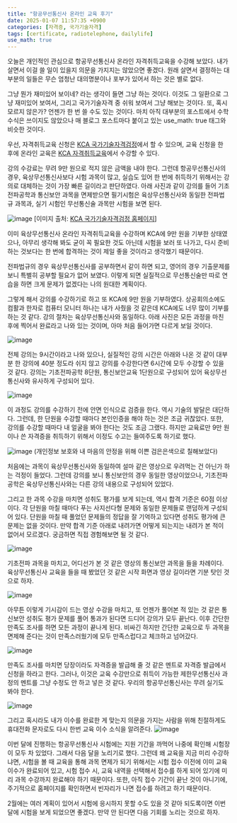 ```yaml
---
title: "항공무선통신사 온라인 교육 후기"
date: 2025-01-07 11:57:35 +0900
categories: [자격증, 국가기술자격]
tags: [certificate, radiotelephone, dailylife]
use_math: true
---
```


오늘은 개인적인 관심으로 항공무선통신사 온라인 자격취득교육을 수강해 보았다. 내가 살면서 이걸 쓸 일이 있을지 의문을 가지지는 않았으면 좋겠다. 원래 살면서 결정하는 대부분의 일들은 무슨 엄청난 대의명분이나 포부가 있어서 하는 것은 별로 없다. 

그냥 뭔가 재미있어 보이네? 라는 생각이 들면 그냥 하는 것이다. 이것도 그 일환으로 그냥 재미있어 보여서, 그리고 국가기술자격 중 쉬워 보여서 그냥 해보는 것이다. 또, 혹시 모르지 않은가? 언젠가 한 번 쓸 수도 있는 것이다. 마치 아직 대부분의 포스트에서 수학 수식은 쓰이지도 않았으나 매 블로그 포스트마다 붙이고 있는 use_math: true 태그와 비슷한 것이다.

우선, 자격취득교육 신청은 [KCA 국가기술자격검정](https://www.cq.or.kr/main.do)에서 할 수 있으며, 교육 신청을 한 후에 온라인 교육은 [KCA 자격취득교육](https://cqedu.kca.kr/)에서 수강할 수 있다.

강의 수강료는 무려 9만 원으로 적지 않은 금액을 내야 한다. 그런데 항공무선통신사의 경우, 육상무선통신사보다 시험 과목이 많고, 실습도 있어 한 번에 취득하기 위해서는 강의로 대체하는 것이 가장 빠른 길이라고 판단하였다. 아래 사진과 같이 강의를 들어 기초전파공학과 통신보안 과목을 면제받으면 필기시험은 육상무선통신사와 동일한 전파법규 과목과, 실기 시험인 무선통신술 과목만 시험을 보면 된다.

![image](https://www.dropbox.com/scl/fi/2t845ou8yq8jpeq635e0i/2501070002-1.jpg?rlkey=y5lzkx09sx9vbf0qkhbmns9jz&st=mx1otkib&raw=1)
[이미지 출처: [KCA 국가기술자격검정 홈페이지](https://www.cq.or.kr/qh_acegm01_001.do)]

이미 육상무선통신사 온라인 자격취득교육을 수강하며 KCA에 9만 원을 기부한 상태였으나, 아무리 생각해 봐도 굳이 꼭 필요한 것도 아닌데 시험을 보러 또 나가고, 다시 준비하는 것보다는 한 번에 합격하는 것이 제일 좋을 것이라고 생각했기 때문이다.

전파법규의 경우 육상무선통신사를 공부하면서 같이 하면 되고, 영어의 경우 기출문제를 보니 특별히 공부할 필요가 없어 보였다. 이렇게 되면 실질적으로 무선통신술만 따로 연습을 하면 크게 문제가 없겠다는 나의 원대한 계획이다.

그렇게 해서 강의를 수강하기로 하고 또 KCA에 9만 원을 기부하였다. 상공회의소에도 컴활과 한자로 컴퓨터 모니터 하나는 내가 사줬을 것 같은데 KCA에도 너무 많이 기부를 하는 것 같다. 강의 절차는 육상무선통신사와 동일하다. 아래 사진은 모든 과정을 마친 후에 찍어서 완료라고 나와 있는 것이며, 아마 처음 들어가면 다르게 보일 것이다.

![image](https://www.dropbox.com/scl/fi/hbbnhmqh06ha8nl9syym7/2501070002-8.jpg?rlkey=lq803i4kd2aehri54kbhz1fzv&st=fvxsqfxa&raw=1)

전체 강의는 9시간이라고 나와 있으나, 실질적인 강의 시간은 아래와 나온 것 같이 대부분 한 강의에 40분 정도라 쉬지 않고 강의를 수강한다면 6시간에 모두 수강할 수 있을 것 같다. 강의는 기초전파공학 8단원, 통신보안교육 1단원으로 구성되어 있어 육상무선통신사와 유사하게 구성되어 있다.

![image](https://www.dropbox.com/scl/fi/uztzaz70o6r57ayhg3bvj/2501070002-7.jpg?rlkey=240d9851xvaj5jdlbisrjgim6&st=li1e999q&raw=1)

이 과정도 강의를 수강하기 전에 안면 인식으로 검증을 한다. 역시 기술의 발달은 대단하다. 그런데, 한 단원을 수강할 때마다 본인인증을 해야 하는 것은 조금 귀찮았다. 또한, 강의를 수강할 때마다 내 얼굴을 봐야 한다는 것도 조금 그랬다. 하지만 교육료만 9만 원이나 쓴 자격증을 취득하기 위해서 이정도 수고는 들여주도록 하기로 했다.

![image](https://www.dropbox.com/scl/fi/6iwyg25bi4y0ygjlxoz46/2501070002-3.jpg?rlkey=7xx5yhvk8413j0uetcye6ncjd&st=5axv4eyk&raw=1)
(개인정보 보호와 내 마음의 안정을 위해 이쁜 검은은색으로 칠해보았다)

처음에는 과목이 육상무선통신사와 동일하여 설마 같은 영상으로 우려먹는 건 아닌가 하는 걱정이 들었다. 그런데 강의를 보니 통신보안의 경우 동일한 영상이었으나, 기초전파공학은 육상무선통신사와는 다른 강의 내용으로 구성되어 있었다.


그리고 한 과목 수강을 마치면 성취도 평가를 보게 되는데, 역시 합격 기준은 60점 이상이다. 각 단원을 마칠 때마다 푸는 사지선다형 문제와 동일한 문제들로 랜덤하게 구성되어 있다. 단원을 마칠 때 풀었던 문제들의 정답을 잘 기억하고 있다면 성취도 평가에 큰 문제는 없을 것이다. 만약 합격 기준 아래로 내려가면 어떻게 되는지는 내려가 본 적이 없어서 모르겠다. 궁금하면 직접 경험해보면 될 것 같다.

![image](https://www.dropbox.com/scl/fi/ryn6pzvjurhmzi2ctxy55/2501070002-2.jpg?rlkey=7rob73vgi07h960e7t4fs5z4c&st=a6o1m004&raw=1)

기초전파 과목을 마치고, 어디선가 본 것 같은 영상의 통신보안 과목을 들을 차례이다. 육상무선통신사 교육을 들을 때 봤었던 것 같은 시작 화면과 영상 길이라면 기분 탓인 것으로 하자.

![image](https://www.dropbox.com/scl/fi/akhkm45d1rdmp6zjklmec/2501070002-4.jpg?rlkey=6hjvvfnsdkihex7ae1wi3bn5j&st=2vvzjexr&raw=1)

아무튼 이렇게 기시감이 드는 영상 수강을 마치고, 또 언젠가 풀어본 적 있는 것 같은 통신보안 성취도 평가 문제를 풀어 통과가 된다면 드디어 강의가 모두 끝난다. 이후 간단한 만족도 조사를 하면 모든 과정이 끝나게 된다. 비싸긴 하지만 간단한 교육으로 두 과목을 면제해 준다는 것이 만족스러웠기에 모두 만족스럽다고 체크하고 넘어갔다.

![image](https://www.dropbox.com/scl/fi/xg7nwoescskngpbkdjy85/2501070002-5.jpg?rlkey=m7z7sodk8txjpbrresjdjdvka&st=nx99cny3&raw=1)

만족도 조사를 마치면 당장이라도 자격증을 발급해 줄 것 같은 멘트로 자격증 발급에서 신청을 하라고 한다. 그러나, 이것은 교육 수강만으로 취득이 가능한 제한무선통신사 과정의 멘트를 그냥 수정도 안 하고 넣은 것 같다. 우리의 항공무선통신사는 무려 실기도 봐야 한다.

![image](https://www.dropbox.com/scl/fi/56wdgl5i3ztvnd6l40b7o/2501070002-6.jpg?rlkey=h5obw4ngrgr31k3mirdruq3i8&st=51n2kzbb&raw=1)

그리고 혹시라도 내가 이수를 완료한 게 맞는지 의문을 가지는 사람을 위해 친절하게도 휴대전화 문자로도 다시 한번 교육 이수 소식을 알려준다.
![image](https://www.dropbox.com/scl/fi/aq82hlphy8xhkmgog9f8s/2501070002-9.jpg?rlkey=z45d9evrphh6l2gkix52p5br2&st=v6wym8xl&raw=1)

이번 달에 진행하는 항공무선통신사 시험에는 지원 기간을 까먹어 나중에 확인해 시험장이 모두 차 있었다. 그래서 다음 달을 노리기로 했다. 그런데 왜 교육을 지금 미리 수강하냐면, 시험을 볼 때 교육을 통해 과목 면제가 되기 위해서는 시험 접수 이전에 이미 교육 이수가 완료되어 있고, 시험 접수 시, 교육 내역을 선택해서 접수를 하게 되어 있기에 미리 과목 수강까지 완료해야 하기 때문이다. 또한, 아직 접수 기간이 끝난 것이 아니기에, 주기적으로 홈페이지를 확인하면서 빈자리가 나면 접수를 하려고 하기 때문이다.

2월에는 여러 계획이 있어서 시험에 응시하지 못할 수도 있을 것 같아 되도록이면 이번 달에 시험을 보게 되었으면 좋겠다. 만약 안 된다면 다음 기회를 노리는 것으로 하자.